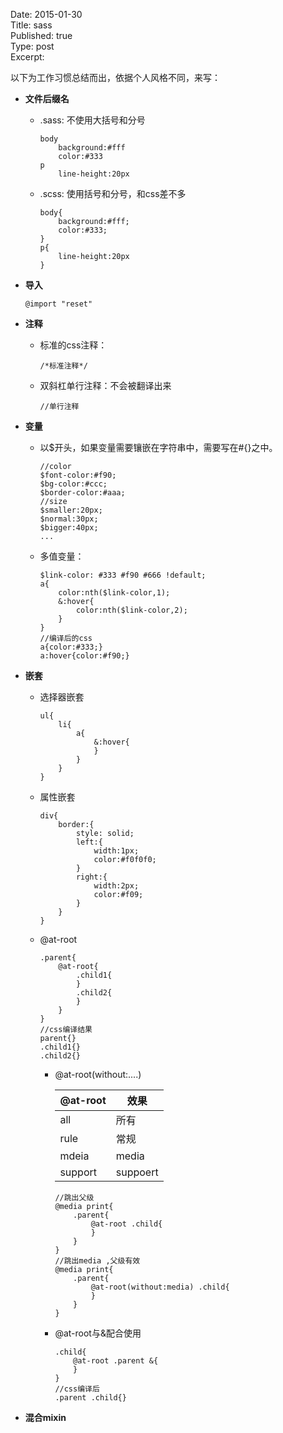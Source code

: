 Date: 2015-01-30  
Title: sass  
Published: true  
Type: post  
Excerpt:   



以下为工作习惯总结而出，依据个人风格不同，来写：

* **文件后缀名**

	* .sass: 不使用大括号和分号
	
		```
		body
			background:#fff
			color:#333
		p
			line-height:20px
		```
	
	* .scss: 使用括号和分号，和css差不多
	
		```
		body{
			background:#fff;
			color:#333;
		}
		p{
			line-height:20px
		}
		```

* **导入**

	```
	@import "reset"
	```
	
* **注释**

	* 标准的css注释：
	
		```
		/*标准注释*/
		```
		
	* 双斜杠单行注释：不会被翻译出来
	
		```
		//单行注释
		```


* **变量**

	* 以$开头，如果变量需要镶嵌在字符串中，需要写在#{}之中。
	
		```
		//color
		$font-color:#f90;
		$bg-color:#ccc;
		$border-color:#aaa;
		//size
		$smaller:20px;
		$normal:30px;
		$bigger:40px;
		...
		```
		
	* 多值变量：
	
		```
		$link-color: #333 #f90 #666 !default;
		a{
			color:nth($link-color,1);
			&:hover{
				color:nth($link-color,2);
			}
		}
		//编译后的css
		a{color:#333;}
		a:hover{color:#f90;}
		```
* **嵌套**

	* 选择器嵌套
	
		```
		ul{
			li{
				a{
					&:hover{
					}
				}
			}
		}
		```
	
	* 属性嵌套
	
		```
		div{
			border:{
				style: solid;
				left:{
					width:1px;
					color:#f0f0f0;
				}
				right:{
					width:2px;
					color:#f09;
				}
			}
		}
		```
		
	* @at-root
	
		```
		.parent{
			@at-root{
				.child1{
				}
				.child2{
				}
			}
		}
		//css编译结果
		parent{}
		.child1{}
		.child2{}
		```
		
		* @at-root(without:....)
		
			@at-root   |   效果
			-----------|---------------------
			all        | 所有
			rule       | 常规
			mdeia      | media
			support    | suppoert
		
			```
			//跳出父级
			@media print{
				.parent{
					@at-root .child{
					}
				}
			}
			//跳出media ,父级有效
			@media print{
				.parent{
					@at-root(without:media) .child{
					}
				}
			}
			```
		
		* @at-root与&配合使用
		
			```
			.child{
				@at-root .parent &{
				}
			}
			//css编译后
			.parent .child{}
			```

* **混合mixin**

